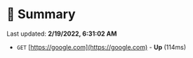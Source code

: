 # 📖 Summary
Last updated: **2/19/2022, 6:31:02 AM**

- `GET` [https://google.com](https://google.com) - **Up** (114ms)

